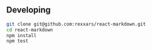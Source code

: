 ## Developing

```bash
git clone git@github.com:rexxars/react-markdown.git
cd react-markdown
npm install
npm test
```